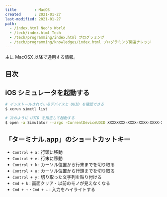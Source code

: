 ```yaml
---
title        : MacOS
created      : 2021-01-27
last-modified: 2021-01-27
path:
  - /index.html Neo's World
  - /tech/index.html Tech
  - /tech/programming/index.html プログラミング
  - /tech/programming/knowledges/index.html プログラミング関連ナレッジ
---
```


主に MacOSX 以降で通用する情報。


## 目次


## iOS シミュレータを起動する

```bash
# インストールされているデバイスと UUID を確認できる
$ xcrun simctl list

# 次のように UUID を指定して起動する
$ open -a Simulator --args -CurrentDeviceUDID XXXXXXXX-XXXX-XXXX-XXXX-XXXXXXXXXXXX
```


## 「ターミナル.app」のショートカットキー

- `Control + a` : 行頭に移動
- `Control + e` : 行末に移動
- `Control + k` : カーソル位置から行末までを切り取る
- `Control + u` : カーソル位置から行頭までを切り取る
- `Control + y` : 切り取った文字列を貼り付ける
- `Cmd + k` : 画面クリア・以前のモノが見えなくなる
- `Cmd + ↑`・`Cmd + ↓` : 入力をハイライトする
